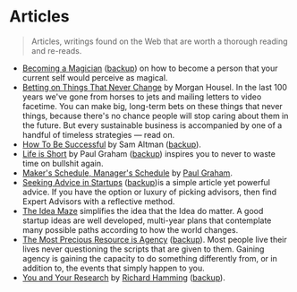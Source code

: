 # Articles

> Articles, writings found on the Web that are worth a thorough reading and re-reads.

- [Becoming a Magician](https://autotranslucence.wordpress.com/2018/03/30/becoming-a-magician/) ([backup](/backup/becoming-a-magician)) on how to become a person that your current self would perceive as magical.
- [Betting on Things That Never Change](https://collabfund.com/blog/betting-on-things-that-never-change/) by Morgan Housel. In the last 100 years we've gone from horses to jets and mailing letters to video facetime. You can make big, long-term bets on these things that never things, because there's no chance people will stop caring about them in the future. But every sustainable business is accompanied by one of a handful of timeless strategies — read on.
- [How To Be Successful](https://blog.samaltman.com/how-to-be-successful) by Sam Altman ([backup](/backup/how-to-be-successful)).
- [Life is Short](http://paulgraham.com/vb.html) by Paul Graham ([backup](/backup/life-is-short)) inspires you to never to waste time on bullshit again.
- [Maker's Schedule, Manager's Schedule](http://paulgraham.com/makersschedule.html) by [Paul Graham](https://en.wikipedia.org/wiki/Paul_Graham_(programmer)).
- [Seeking Advice in Startups](https://nuances.substack.com/p/seeking-advice-in-startups) ([backup](/backup/seeking-advice-in-startups.pdf))is a simple article yet powerful advice. If you have the option or luxury of picking advisors, then find Expert Advisors with a reflective method.
- [The Idea Maze](https://cdixon.org/2013/08/04/the-idea-maze) simplifies the idea that the Idea do matter. A good startup ideas are well developed, multi-year plans that contemplate many possible paths according to how the world changes.
- [The Most Precious Resource is Agency](https://simonsarris.substack.com/p/the-most-precious-resource-is-agency) ([backup](/backup/the-most-precious-resource-is-agency.pdf)). Most people live their lives never questioning the scripts that are given to them. Gaining agency is gaining the capacity to do something differently from, or in addition to, the events that simply happen to you.
- [You and Your Research](https://www.cs.utexas.edu/users/dahlin/bookshelf/hamming.html) by [Richard Hamming](https://en.wikipedia.org/wiki/Richard_Hamming) ([backup](/backup/you-and-your-research)).
